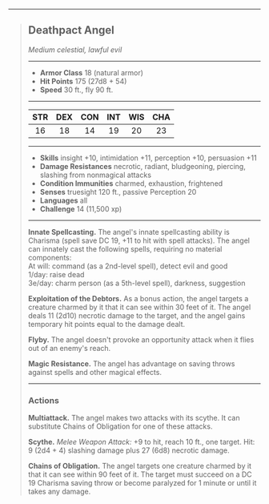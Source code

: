 ***
> ## Deathpact Angel
> *Medium celestial, lawful evil*
> 
> ***
> 
> - **Armor Class** 18 (natural armor)
> - **Hit Points** 175 (27d8 + 54)
> - **Speed** 30 ft., fly 90 ft.
> 
> ***
> 
> |STR|DEX|CON|INT|WIS|CHA|
> |:---:|:---:|:---:|:---:|:---:|:---:|
> |16|18|14|19|20|23|
> 
> ***
> 
> - **Skills** insight +10, intimidation +11, perception +10, persuasion +11
> - **Damage Resistances** necrotic, radiant, bludgeoning, piercing, slashing from nonmagical attacks
> - **Condition Immunities** charmed, exhaustion, frightened
> - **Senses** truesight 120 ft., passive Perception 20
> - **Languages** all
> - **Challenge** 14 (11,500 xp)
> 
> ***
> 
> **Innate Spellcasting.** The angel's innate spellcasting ability is Charisma (spell save DC 19, +11 to hit with spell attacks). The angel can innately cast the following spells, requiring no material components:  
> At will: command (as a 2nd-level spell), detect evil and good  
> 1/day: raise dead  
> 3e/day: charm person (as a 5th-level spell), darkness, suggestion
> 
> **Exploitation of the Debtors.** As a bonus action, the angel targets a creature charmed by it that it can see within 30 feet of it. The angel deals 11 (2d10) necrotic damage to the target, and the angel gains temporary hit points equal to the damage dealt.
> 
> **Flyby.** The angel doesn't provoke an opportunity attack when it flies out of an enemy's reach.
> 
> **Magic Resistance.** The angel has advantage on saving throws against spells and other magical effects.
> 
> ***
> 
> ### Actions
> **Multiattack.** The angel makes two attacks with its scythe. It can substitute Chains of Obligation for one of these attacks.
> 
> **Scythe.** *Melee Weapon Attack:* +9 to hit, reach 10 ft., one target. Hit: 9 (2d4 + 4) slashing damage plus 27 (6d8) necrotic damage.
> 
> **Chains of Obligation.** The angel targets one creature charmed by it that it can see within 90 feet of it. The target must succeed on a DC 19 Charisma saving throw or become paralyzed for 1 minute or until it takes any damage.